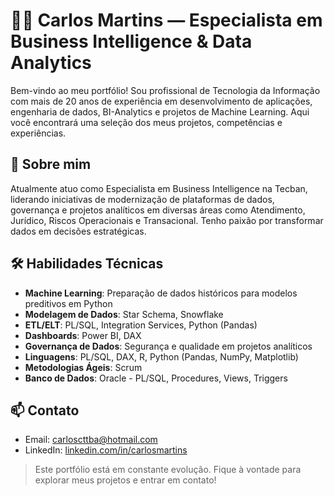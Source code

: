 # 👨‍💻 Carlos Martins — Especialista em Business Intelligence & Data Analytics

Bem-vindo ao meu portfólio! Sou profissional de Tecnologia da Informação com mais de 20 anos de experiência em desenvolvimento de aplicações, engenharia de dados, BI-Analytics e projetos de Machine Learning. Aqui você encontrará uma seleção dos meus projetos, competências e experiências.

## 🧠 Sobre mim
Atualmente atuo como Especialista em Business Intelligence na Tecban, liderando iniciativas de modernização de plataformas de dados, governança e projetos analíticos em diversas áreas como Atendimento, Jurídico, Riscos Operacionais e Transacional. Tenho paixão por transformar dados em decisões estratégicas.


## 🛠️ Habilidades Técnicas
- **Machine Learning**: Preparação de dados históricos para modelos preditivos em Python
- **Modelagem de Dados**: Star Schema, Snowflake
- **ETL/ELT**: PL/SQL, Integration Services, Python (Pandas)
- **Dashboards**: Power BI, DAX
- **Governança de Dados**: Segurança e qualidade em projetos analíticos
- **Linguagens**: PL/SQL, DAX, R, Python (Pandas, NumPy, Matplotlib)
- **Metodologias Ágeis**: Scrum
- **Banco de Dados**: Oracle - PL/SQL, Procedures, Views, Triggers


## 📫 Contato
- Email: carloscttba@hotmail.com  
- LinkedIn: [linkedin.com/in/carlosmartins](https://www.linkedin.com/in/carlosmartins)  

> Este portfólio está em constante evolução. Fique à vontade para explorar meus projetos e entrar em contato!

